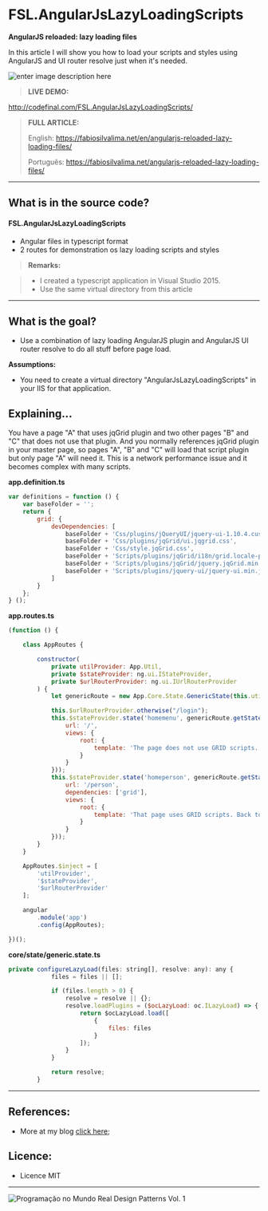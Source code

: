 # FSL.AngularJsLazyLoadingScripts

**AngularJS reloaded: lazy loading files**

In this article I will show you how to load your scripts and styles using AngularJS and UI router resolve just when it's needed.

![enter image description here](https://fabiosilvalima.net/wp-content/uploads/2017/01/fabiosilvalima-angularjs-reloaded-lazy-loading-files-1.jpg)

> **LIVE DEMO:**
> 
http://codefinal.com/FSL.AngularJsLazyLoadingScripts/

> **FULL ARTICLE:**
>
> English: https://fabiosilvalima.net/en/angularjs-reloaded-lazy-loading-files/
>
> Português: https://fabiosilvalima.net/angularjs-reloaded-lazy-loading-files/

---

What is in the source code?
---

#### <i class="icon-file"></i> FSL.AngularJsLazyLoadingScripts

- Angular files in typescript format
- 2 routes for demonstration os lazy loading scripts and styles

> **Remarks:**

> - I created a typescript application in Visual Studio 2015. 
> - Use the same virtual directory from this article

---

What is the goal?
---

- Use a combination of lazy loading AngularJS plugin and AngularJS UI router resolve to do all stuff before page load.

**Assumptions:**

- You need to create a virtual directory "AngularJsLazyLoadingScripts" in your IIS for that application.


Explaining...
---

You have a page "A" that uses jqGrid plugin and two other pages "B" and "C" that does not use that plugin. And you normally references jqGrid plugin in your master page, so pages "A", "B" and "C" will load that script plugin but only page "A" will need it. This is a network performance issue and it becomes complex with many scripts.


**app.definition.ts**
```javascript
var definitions = function () {
    var baseFolder = '';
    return {
        grid: {
            devDependencies: [
                baseFolder + 'Css/plugins/jQueryUI/jquery-ui-1.10.4.custom.min.css',
                baseFolder + 'Css/plugins/jqGrid/ui.jqgrid.css',
                baseFolder + 'Css/style.jqGrid.css',
                baseFolder + 'Scripts/plugins/jqGrid/i18n/grid.locale-pt.js',
                baseFolder + 'Scripts/plugins/jqGrid/jquery.jqGrid.min.js',
                baseFolder + 'Scripts/plugins/jquery-ui/jquery-ui.min.js'
            ]
        }
    };
} ();
```

**app.routes.ts**
```javascript
(function () {

    class AppRoutes {

        constructor(
            private utilProvider: App.Util,
            private $stateProvider: ng.ui.IStateProvider,
            private $urlRouterProvider: ng.ui.IUrlRouterProvider
        ) {
            let genericRoute = new App.Core.State.GenericState(this.utilProvider);

            this.$urlRouterProvider.otherwise("/login");
            this.$stateProvider.state('homemenu', genericRoute.getState({
                url: '/',
                views: {
                    root: {
                        template: 'The page does not use GRID scripts. Go to <a ui-sref="homeperson">Person Page</a>'
                    }
                }
            }));
            this.$stateProvider.state('homeperson', genericRoute.getState({
                url: '/person',
                dependencies: ['grid'],
                views: {
                    root: {
                        template: 'That page uses GRID scripts. Back to <a ui-sref="homemenu">Home Page</a>'
                    }
                }
            }));
        }
    }

    AppRoutes.$inject = [
        'utilProvider',
        '$stateProvider',
        '$urlRouterProvider'
    ];

    angular
        .module('app')
        .config(AppRoutes);

})();
```

**core/state/generic.state.ts**

```javascript
private configureLazyLoad(files: string[], resolve: any): any {
            files = files || [];

            if (files.length > 0) {
                resolve = resolve || {};
                resolve.loadPlugins = ($ocLazyLoad: oc.ILazyLoad) => {
                    return $ocLazyLoad.load([
                        {
                            files: files
                        }
                    ]);
                }
            }

            return resolve;
        }
```
----------

References:
---

- More at my blog [click here][1];

Licence:
---

- Licence MIT


---

![Programação no Mundo Real Design Patterns Vol. 1](https://www.fabiosilvalima.net/wp-content/uploads/2017/02/fabiosilvalima-ebook-design-patterns-INSTAGRAM-2.png)

  [1]: https://fabiosilvalima.net
